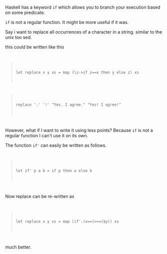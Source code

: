 Haskell has a keyword <code>if</code> which allows you to branch your execution based on some predicate. 

<code>if</code> is not a regular function. It might be more useful if it was.

Say i want to replace all occurrences of a character in a string. similar to the unix too sed.

this could be written like this
<code>

> let replace x y xs = map (\z->if z==x then y else z) xs

> replace '.' '!' "Yes. I agree."
"Yes! I agree!" 

</code>

However, what if I want to write it using less points? Because <code>if</code> is not a regular function I can't use it on its own. 

The function <code>if'</code> can easily be written as follows.
<code>
> let if' p a b = if p then a else b
</code>

Now replace can be re-written as
<code>
> let replace x y xs = map (if'.(x==)>>=($y)) xs
</code>

much better.
